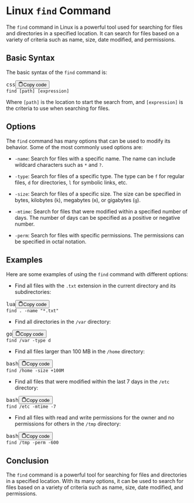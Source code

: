 <div class="flex flex-grow flex-col gap-3"><div class="min-h-[20px] flex flex-col items-start gap-4 whitespace-pre-wrap"><div class="markdown prose w-full break-words dark:prose-invert dark"><h1>Linux <code>find</code> Command</h1><p>The <code>find</code> command in Linux is a powerful tool used for searching for files and directories in a specified location. It can search for files based on a variety of criteria such as name, size, date modified, and permissions.</p><h2>Basic Syntax</h2><p>The basic syntax of the <code>find</code> command is:</p><pre><div class="bg-black mb-4 rounded-md"><div class="flex items-center relative text-gray-200 bg-gray-800 px-4 py-2 text-xs font-sans"><span class="">css</span><button class="flex ml-auto gap-2"><svg stroke="currentColor" fill="none" stroke-width="2" viewBox="0 0 24 24" stroke-linecap="round" stroke-linejoin="round" class="h-4 w-4" height="1em" width="1em" xmlns="http://www.w3.org/2000/svg"><path d="M16 4h2a2 2 0 0 1 2 2v14a2 2 0 0 1-2 2H6a2 2 0 0 1-2-2V6a2 2 0 0 1 2-2h2"></path><rect x="8" y="2" width="8" height="4" rx="1" ry="1"></rect></svg>Copy code</button></div><div class="p-4 overflow-y-auto"><code class="!whitespace-pre hljs language-css">find <span class="hljs-selector-attr">[path]</span> <span class="hljs-selector-attr">[expression]</span>
</code></div></div></pre><p>Where <code>[path]</code> is the location to start the search from, and <code>[expression]</code> is the criteria to use when searching for files.</p><h2>Options</h2><p>The <code>find</code> command has many options that can be used to modify its behavior. Some of the most commonly used options are:</p><ul><li><p><code>-name</code>: Search for files with a specific name. The name can include wildcard characters such as <code>*</code> and <code>?</code>.</p></li><li><p><code>-type</code>: Search for files of a specific type. The type can be <code>f</code> for regular files, <code>d</code> for directories, <code>l</code> for symbolic links, etc.</p></li><li><p><code>-size</code>: Search for files of a specific size. The size can be specified in bytes, kilobytes (<code>k</code>), megabytes (<code>m</code>), or gigabytes (<code>g</code>).</p></li><li><p><code>-mtime</code>: Search for files that were modified within a specified number of days. The number of days can be specified as a positive or negative number.</p></li><li><p><code>-perm</code>: Search for files with specific permissions. The permissions can be specified in octal notation.</p></li></ul><h2>Examples</h2><p>Here are some examples of using the <code>find</code> command with different options:</p><ul><li>Find all files with the <code>.txt</code> extension in the current directory and its subdirectories:</li></ul><pre><div class="bg-black mb-4 rounded-md"><div class="flex items-center relative text-gray-200 bg-gray-800 px-4 py-2 text-xs font-sans"><span class="">lua</span><button class="flex ml-auto gap-2"><svg stroke="currentColor" fill="none" stroke-width="2" viewBox="0 0 24 24" stroke-linecap="round" stroke-linejoin="round" class="h-4 w-4" height="1em" width="1em" xmlns="http://www.w3.org/2000/svg"><path d="M16 4h2a2 2 0 0 1 2 2v14a2 2 0 0 1-2 2H6a2 2 0 0 1-2-2V6a2 2 0 0 1 2-2h2"></path><rect x="8" y="2" width="8" height="4" rx="1" ry="1"></rect></svg>Copy code</button></div><div class="p-4 overflow-y-auto"><code class="!whitespace-pre hljs language-lua"><span class="hljs-built_in">find</span> . -name <span class="hljs-string">"*.txt"</span>
</code></div></div></pre><ul><li>Find all directories in the <code>/var</code> directory:</li></ul><pre><div class="bg-black mb-4 rounded-md"><div class="flex items-center relative text-gray-200 bg-gray-800 px-4 py-2 text-xs font-sans"><span class="">go</span><button class="flex ml-auto gap-2"><svg stroke="currentColor" fill="none" stroke-width="2" viewBox="0 0 24 24" stroke-linecap="round" stroke-linejoin="round" class="h-4 w-4" height="1em" width="1em" xmlns="http://www.w3.org/2000/svg"><path d="M16 4h2a2 2 0 0 1 2 2v14a2 2 0 0 1-2 2H6a2 2 0 0 1-2-2V6a2 2 0 0 1 2-2h2"></path><rect x="8" y="2" width="8" height="4" rx="1" ry="1"></rect></svg>Copy code</button></div><div class="p-4 overflow-y-auto"><code class="!whitespace-pre hljs language-go">find /<span class="hljs-keyword">var</span> -<span class="hljs-keyword">type</span> d
</code></div></div></pre><ul><li>Find all files larger than 100 MB in the <code>/home</code> directory:</li></ul><pre><div class="bg-black mb-4 rounded-md"><div class="flex items-center relative text-gray-200 bg-gray-800 px-4 py-2 text-xs font-sans"><span class="">bash</span><button class="flex ml-auto gap-2"><svg stroke="currentColor" fill="none" stroke-width="2" viewBox="0 0 24 24" stroke-linecap="round" stroke-linejoin="round" class="h-4 w-4" height="1em" width="1em" xmlns="http://www.w3.org/2000/svg"><path d="M16 4h2a2 2 0 0 1 2 2v14a2 2 0 0 1-2 2H6a2 2 0 0 1-2-2V6a2 2 0 0 1 2-2h2"></path><rect x="8" y="2" width="8" height="4" rx="1" ry="1"></rect></svg>Copy code</button></div><div class="p-4 overflow-y-auto"><code class="!whitespace-pre hljs language-bash">find /home -size +100M
</code></div></div></pre><ul><li>Find all files that were modified within the last 7 days in the <code>/etc</code> directory:</li></ul><pre><div class="bg-black mb-4 rounded-md"><div class="flex items-center relative text-gray-200 bg-gray-800 px-4 py-2 text-xs font-sans"><span class="">bash</span><button class="flex ml-auto gap-2"><svg stroke="currentColor" fill="none" stroke-width="2" viewBox="0 0 24 24" stroke-linecap="round" stroke-linejoin="round" class="h-4 w-4" height="1em" width="1em" xmlns="http://www.w3.org/2000/svg"><path d="M16 4h2a2 2 0 0 1 2 2v14a2 2 0 0 1-2 2H6a2 2 0 0 1-2-2V6a2 2 0 0 1 2-2h2"></path><rect x="8" y="2" width="8" height="4" rx="1" ry="1"></rect></svg>Copy code</button></div><div class="p-4 overflow-y-auto"><code class="!whitespace-pre hljs language-bash">find /etc -mtime -7
</code></div></div></pre><ul><li>Find all files with read and write permissions for the owner and no permissions for others in the <code>/tmp</code> directory:</li></ul><pre><div class="bg-black mb-4 rounded-md"><div class="flex items-center relative text-gray-200 bg-gray-800 px-4 py-2 text-xs font-sans"><span class="">bash</span><button class="flex ml-auto gap-2"><svg stroke="currentColor" fill="none" stroke-width="2" viewBox="0 0 24 24" stroke-linecap="round" stroke-linejoin="round" class="h-4 w-4" height="1em" width="1em" xmlns="http://www.w3.org/2000/svg"><path d="M16 4h2a2 2 0 0 1 2 2v14a2 2 0 0 1-2 2H6a2 2 0 0 1-2-2V6a2 2 0 0 1 2-2h2"></path><rect x="8" y="2" width="8" height="4" rx="1" ry="1"></rect></svg>Copy code</button></div><div class="p-4 overflow-y-auto"><code class="!whitespace-pre hljs language-bash">find /tmp -perm -600
</code></div></div></pre><h2>Conclusion</h2><p>The <code>find</code> command is a powerful tool for searching for files and directories in a specified location. With its many options, it can be used to search for files based on a variety of criteria such as name, size, date modified, and permissions.</p></div></div></div>
